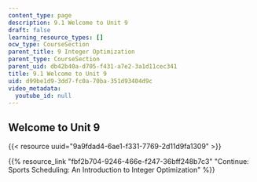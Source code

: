 ```yaml
---
content_type: page
description: 9.1 Welcome to Unit 9
draft: false
learning_resource_types: []
ocw_type: CourseSection
parent_title: 9 Integer Optimization
parent_type: CourseSection
parent_uid: db42b40a-d705-f431-a7e2-3a1d11cec341
title: 9.1 Welcome to Unit 9
uid: d99be1d9-3dd7-fc0a-70ba-351d93404d9c
video_metadata:
  youtube_id: null
---
```

## Welcome to Unit 9

{{< resource uuid="9a9fdad4-6ae1-f331-7769-2d11d9fa1309" >}}

{{% resource_link "fbf2b704-9246-466e-f247-36bff248b7c3" "Continue: Sports Scheduling: An Introduction to Integer Optimization" %}}